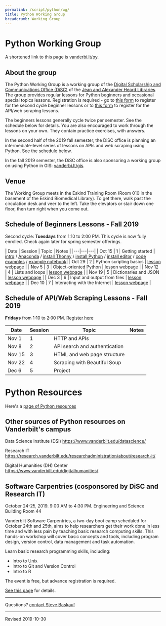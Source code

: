 ```yaml
---
permalink: /script/python/wg/
title: Python Working Group
breadcrumb: Working Group
---
```


# Python Working Group

A shortened link to this page is [vanderbi.lt/py](http://vanderbi.lt/py).

## About the group

The Python Working Group is a working group of the [Digital Scholarship and Communications Office (DiSC)](https://www.library.vanderbilt.edu/scholarly/) of the [Jean and Alexander Heard Libraries](https://www.library.vanderbilt.edu/).  The group provides regular lessons for Python beginners and occasional special topics lessons.  Registration is required - go to [this form](https://docs.google.com/forms/d/e/1FAIpQLSfPgczgC0XquvLzCeXLpQc7Ojw9YdN0_uhd1Q8NAp1NWSt-MQ/viewform?usp=sf_link) to register for the second cycle beginner lessons or to [this form](https://docs.google.com/forms/d/e/1FAIpQLScaC3yV6DE50OEWFx7klDOJH3w-zs03g-4ViatzXKAoRopo7w/viewform?usp=sf_link) to register for the API/web scraping lessons.

The beginners lessons generally cycle twice per semester.  See the schedule below for details.  You are also encouraged to work through the lessons on your own.  They contain practice exercises, with answers.  

In the second half of the 2019 fall semester, the DiSC office is planning an intermediate-level series of lessons on APIs and web scraping using Python.  See the schedule below.

In the fall 2019 semester, the DiSC office is also sponsoring a working group on using Python in GIS: [vanderbi.lt/gis](https://sites.google.com/view/vugis/home). 

## Venue

The Working Group meets in the Eskind Training Room (Room 010 in the basement of the Eskind Biomedical Library).  To get there, walk past the circulation desk and veer to the left.  Take the elevators or stair down one floor, then turn right when you come out.

## Schedule of Beginners Lessons - Fall 2019

Second cycle: **Tuesdays** from 1:10 to 2:00 PM.  This cycle is now fully enrolled.  Check again later for spring semester offerings. 

| Date | Session | Topic | Notes |
|---|---|---|
| Oct 15 | 1 | Getting started | [intro](../) / [Anaconda](../../anaconda/) / [install Thonny](../thonny/) / [install Python](../install/) / [install editor](../editor/) / [code examples](../examples/) / [example notebook](https://github.com/HeardLibrary/digital-scholarship/blob/master/code/pylesson/intro.ipynb)|
| Oct 29 | 2 | Python scripting basics | [lesson webpage](../basics/) |
| Nov 5 | 3 | Object-oriented Python | [lesson webpage](../object/) |
| Nov 12 | 4 | Lists and loops | [lesson webpage](../structures/) |
| Nov 19 | 5 | Dictionaries and JSON | [lesson webpage](../json/) |
| Dec 3 | 6 | Input and output from files | [lesson webpage](../inout/) |
| Dec 10 | 7 | Interacting with the Internet | [lesson webpage](../internet/) |

## Schedule of API/Web Scraping Lessons - Fall 2019

**Fridays** from 1:10 to 2:00 PM.  [Register here](https://docs.google.com/forms/d/e/1FAIpQLScaC3yV6DE50OEWFx7klDOJH3w-zs03g-4ViatzXKAoRopo7w/viewform?usp=sf_link)

| Date | Session | Topic | Notes |
|---|---|---|---|
| Nov 1 | 1 | HTTP and APIs | |
| Nov 8 | 2 | API search and authentication | |
| Nov 15 | 3 | HTML and web page structure | |
| Nov 22 | 4 | Scraping with Beautiful Soup | |
| Dec 6 | 5 | Project | |

# Python Resources

Here's a [page of Python resources](../)

## Other sources of Python resources on Vanderbilt's campus

Data Science Institute (DSI) <https://www.vanderbilt.edu/datascience/>

Research IT <https://research.vanderbilt.edu/researchadministration/about/research-it/>

Digital Humanities (DH) Center <https://www.vanderbilt.edu/digitalhumanities/>

## Software Carpentries (cosponsored by DiSC and Research IT)

October 24-25, 2019.  9:00 AM to 4:30 PM. Engineering and Science Building Room 44

Vanderbilt Software Carpentries, a two-day boot camp scheduled for October 24th and 25th, aims to help  researchers get their work done in less time and with less pain by teaching basic research computing skills. This hands-on workshop will cover basic concepts and tools, including program design, version control, data management and task automation.  

Learn basic research programming skills, including:

- Intro to Unix
- Intro to Git and Version Control
- Intro to R

The event is free, but advance registration is required.

[See this page](https://vanderbilt-data-science.github.io/2019-10-24-vanderbilt/) for details.  

--------------------

Questions? [contact Steve Baskauf](mailto:steve.baskauf@vanderbilt.edu)

----
Revised 2019-10-30
